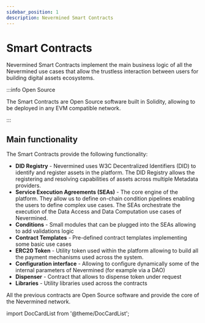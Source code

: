 ```yaml
---
sidebar_position: 1
description: Nevermined Smart Contracts
---
```


# Smart Contracts

Nevermined Smart Contracts implement the main business logic of all the Nevermined use cases that allow the trustless interaction between users for building digital assets ecosystems.

:::info Open Source

The Smart Contracts are Open Source software built in Solidity, allowing to be deployed in any EVM compatible network.

:::

## Main functionality

The Smart Contracts provide the following functionality:

* **DID Registry** - Nevermined uses W3C Decentralized Identifiers (DID) to identify and register assets in the platform. The DID Registry allows the registering and resolving capabilities of assets across multiple Metadata providers.
* **Service Execution Agreements (SEAs)** - The core engine of the platform. They allow us to define on-chain condition pipelines enabling the users to define complex use cases. The SEAs orchestrate the execution of the Data Access and Data Computation use cases of Nevermined.
* **Conditions** - Small modules that can be plugged into the SEAs allowing to add validations logic
* **Contract Templates** - Pre-defined contract templates implementing some basic use cases
* **ERC20 Token** - Utility token used within the platform allowing to build all the payment mechanisms used across the system.
* **Configuration interface** - Allowing to configure dynamically some of the internal parameters of Nevermined (for example via a DAO)
* **Dispenser** - Contract that allows to dispense token under request
* **Libraries** - Utility libraries used across the contracts

All the previous contracts are Open Source software and provide the core of the Nevermined network.


import DocCardList from '@theme/DocCardList';

<DocCardList />

